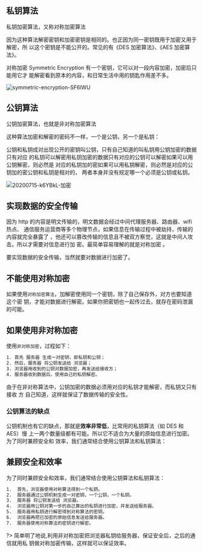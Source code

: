 ## 私钥算法

私钥加密算法，又称对称加密算法

因为这种算法解密密钥和加密密钥是相同的。也正因为同一密钥既用于加密又用于解密，所
以这个密钥是不能公开的。常见的有《DES 加密算法》、《AES 加密算法》。

对称加密 Symmetric Encryption 有一个密钥，它可以对一段内容加密，加密后只能用它才
能解密看到原本的内容，和日常生活中用的钥匙作用差不多。

<img src='https://loremxuetengfei.oss-cn-beijing.aliyuncs.com/uPic/symmetric-encryption-SF6lWU.jpg' alt='symmetric-encryption-SF6lWU'/>

## 公钥算法

公钥加密算法，也就是非对称加密算法

这种算法加密和解密的密码不一样，一个是公钥，另一个是私钥：

公钥和私钥成对出现公开的密钥叫公钥，只有自己知道的叫私钥用公钥加密的数据只有对应
的私钥可以解密用私钥加密的数据只有对应的公钥可以解密如果可以用公钥解密，则必然是
对应的私钥加的密如果可以用私钥解密，则必然是对应的公钥加的密公钥和私钥是相对的，
两者本身并没有规定哪一个必须是公钥或私钥。

<img src='https://loremxuetengfei.oss-cn-beijing.aliyuncs.com/20200715-k6YBkL-加密.jpg' alt='20200715-k6YBkL-加密'/>

## 实现数据的安全传输

因为 http 的内容是明文传输的，明文数据会经过中间代理服务器、路由器、wifi 热点、
通信服务运营商等多个物理节点，如果信息在传输过程中被劫持，传输的内容就完全暴露了
，他还可以篡改传输的信息且不被双方察觉，这就是中间人攻击。所以才需要对信息进行加
密。最简单容易理解的就是对称加密 。

要实现数据的安全传输，当然就要对数据进行加密了。

## 不能使用对称加密

如果使用`对称加密算法`，加解密使用同一个密钥，除了自己保存外，对方也要知道这个密
钥，才能对数据进行解密。如果你把密钥也一起传过去，就存在密码泄漏的可能。

## 如果使用非对称加密

使用`非对称加密`，过程如下：

```bash
1. 首先 服务器 生成一对密钥，即私钥和公钥；
2. 然后，服务器 将公钥发送给 浏览器；
3. 浏览器用收到的公钥对数据加密，再发送给接收方；
4. 服务器收到数据后，使用自己的私钥解密。
```

由于在非对称算法中，公钥加密的数据必须用对应的私钥才能解密，而私钥又只有接收 方
自己知道，这样就保证了数据传输的安全性。

### 公钥算法的缺点

公钥机制也有它的缺点，那就是**效率非常低**，比常用的私钥算法（如 DES 和 AES）慢
上一两个数量级都有可能。所以它不适合为大量的原始信息进行加密。为了同时兼顾安全和
效率，我们通常结合使用公钥算法和私钥算法：

## 兼顾安全和效率

为了同时兼顾安全和效率，我们通常结合使用公钥算法和私钥算法：

```bash
1.  首先，浏览器使用对称算法得到一个私钥。
2.  服务器通过公钥机制生成一对密钥，一个公钥，一个私钥。
3.  服务器 将公钥发送给 浏览器。
4.  浏览器用公钥对第一步的自己算出的私钥进行加密，并发送给服务器。
5.  服务器用私钥进行解密得到对称算法的密钥。
6.  浏览器再把已加密的原始信息发送给服务器。
7.  服务器使用对称算法的密钥进行解密。
```

?> 简单明了地说,利用非对称加密把浏览器私钥给服务器，保证安全后，之后的通信就用私
钥做对称加密传输，这样就可以保证效率。

<!--
HTTPS协议需要到CA申请证书，一般免费证书很少，需要交费。
HTTP协议运行在TCP之上，所有传输的内容都是明文，HTTPS运行在SSL/TLS之上，SSL/TLS运行在TCP之上，所有传输的内容都经过加密的。
HTTP和HTTPS使用的是完全不同的连接方式，用的端口也不一样，前者是80，后者是443。
HTTPS可以有效的防止运营商劫持，解决了防劫持的一个大问题。

 -->
